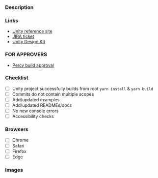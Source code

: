 ### Description

<!-- Description of problem -->
<!-- Solution -->

### Links

- [Unity reference site](https://unity.web.asu.edu/)
- [JIRA ticket](https://asudev.jira.com/browse/UDS-0000)
- [Unity Design Kit](https://xd.adobe.com/view/56f6cb78-9af5-4b12-b4ce-ef319f71113f-03a5/)

### FOR APPROVERS

- [Percy build approval](https://percy.io/5eae92d9/-all-UDS-packages)

### Checklist

- [ ] Unity project successfully builds from root `yarn install` & `yarn build`
- [ ] Commits do not contain multiple scopes
- [ ] Add/updated examples
- [ ] Add/updated READMEs/docs
- [ ] No new console errors
- [ ] Accessibility checks

### Browsers

- [ ] Chrome
- [ ] Safari
- [ ] Firefox
- [ ] Edge

### Images

<!-- Provide screenshots -->
